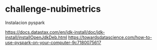 # challenge-nubimetrics

Instalacion pyspark

https://docs.datastax.com/en/jdk-install/doc/jdk-install/installOpenJdkDeb.html
https://towardsdatascience.com/how-to-use-pyspark-on-your-computer-9c7180075617
